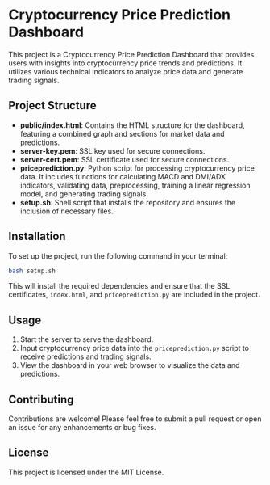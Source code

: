 # Cryptocurrency Price Prediction Dashboard

This project is a Cryptocurrency Price Prediction Dashboard that provides users with insights into cryptocurrency price trends and predictions. It utilizes various technical indicators to analyze price data and generate trading signals.

## Project Structure

- **public/index.html**: Contains the HTML structure for the dashboard, featuring a combined graph and sections for market data and predictions.
- **server-key.pem**: SSL key used for secure connections.
- **server-cert.pem**: SSL certificate used for secure connections.
- **priceprediction.py**: Python script for processing cryptocurrency price data. It includes functions for calculating MACD and DMI/ADX indicators, validating data, preprocessing, training a linear regression model, and generating trading signals.
- **setup.sh**: Shell script that installs the repository and ensures the inclusion of necessary files.

## Installation

To set up the project, run the following command in your terminal:

```bash
bash setup.sh
```

This will install the required dependencies and ensure that the SSL certificates, `index.html`, and `priceprediction.py` are included in the project.

## Usage

1. Start the server to serve the dashboard.
2. Input cryptocurrency price data into the `priceprediction.py` script to receive predictions and trading signals.
3. View the dashboard in your web browser to visualize the data and predictions.

## Contributing

Contributions are welcome! Please feel free to submit a pull request or open an issue for any enhancements or bug fixes.

## License

This project is licensed under the MIT License.
